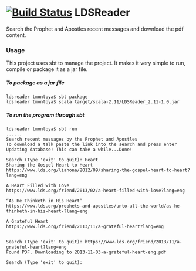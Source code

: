 [![Build Status](https://travis-ci.org/travismontoya/ldsreader.svg?branch=master)](https://travis-ci.org/travismontoya/ldsreader)
LDSReader
=========
Search the Prophet and Apostles recent messages and download the pdf content.

### Usage

This project uses sbt to manage the project. It makes it very simple to run, compile or package it as a jar file.

##### To package as a jar file
```
ldsreader tmontoya$ sbt package
ldsreader tmontoya$ scala target/scala-2.11/LDSReader_2.11-1.0.jar
```

##### To run the program through sbt
```
ldsreader tmontoya$ sbt run
......
Search recent messages by the Prophet and Apostles
To download a talk paste the link into the search and press enter
Updating database! This can take a while...Done!

Search (Type 'exit' to quit): Heart
Sharing the Gospel Heart to Heart
https://www.lds.org/liahona/2012/09/sharing-the-gospel-heart-to-heart?lang=eng

A Heart Filled with Love
https://www.lds.org/friend/2013/02/a-heart-filled-with-love?lang=eng

“As He Thinketh in His Heart”
https://www.lds.org/prophets-and-apostles/unto-all-the-world/as-he-thinketh-in-his-heart-?lang=eng

A Grateful Heart
https://www.lds.org/friend/2013/11/a-grateful-heart?lang=eng


Search (Type 'exit' to quit): https://www.lds.org/friend/2013/11/a-grateful-heart?lang=eng
Found PDF. Downloading to 2013-11-03-a-grateful-heart-eng.pdf

Search (Type 'exit' to quit):
```
